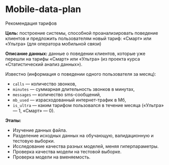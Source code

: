 # Mobile-data-plan
Рекомендация тарифов

**Цель:** построение системы, способной проанализировать поведение клиентов и предложить пользователям новый тариф: «Смарт» или «Ультра» (для оператора мобильной связи) 

**Описание данных:** данные о поведении клиентов, которые уже перешли на тарифы «Смарт» или «Ультра» (из проекта курса «Статистический анализ данных»). 

Известно (информация о поведении одного пользователя за месяц):
- `сalls` — количество звонков,
- `minutes` — суммарная длительность звонков в минутах,
- `messages` — количество sms-сообщений,
- `mb_used` — израсходованный интернет-трафик в Мб,
- `is_ultra` — каким тарифом пользовался в течение месяца («Ультра» — 1, «Смарт» — 0).

**Этапы:**
- Изучение данных файла. 
- Разделение исходных данных на обучающую, валидационную и тестовую выборки.
- Исследование качества разных моделей, меняя гиперпараметры.
- Проверка качества модели на тестовой выборке.
- Проверка модели на вменяемость.
